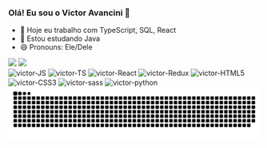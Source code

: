 ### Olá! Eu sou o Victor Avancini 👋


- 🔭 Hoje eu trabalho com TypeScript, SQL, React
- 🌱 Estou estudando Java
- 😄 Pronouns: Ele/Dele

<div>
  <a href="https://github.com/victor-avancini"></a>
  <img height="180em" src="https://github-readme-stats.vercel.app/api?username=victor-avancini&show_icons=true&theme=radical&include_all_commits=true&count_private=true">
  <img height="180em" src="https://github-readme-stats.vercel.app/api/top-langs/?username=victor-avancini&layout=compact&theme=radical">
</div>
<div style="display: inline_block">
  <img align="center" alt="victor-JS" height="30" width="40" src="https://cdn.jsdelivr.net/gh/devicons/devicon@latest/icons/javascript/javascript-plain.svg">
  <img align="center" alt="victor-TS" height="30" width="40" src="https://cdn.jsdelivr.net/gh/devicons/devicon@latest/icons/typescript/typescript-original.svg">
  <img align="center" alt="victor-React" height="30" width="40" src="https://cdn.jsdelivr.net/gh/devicons/devicon@latest/icons/react/react-original.svg">
  <img align="center" alt="victor-Redux" height="30" width="40" src="https://cdn.jsdelivr.net/gh/devicons/devicon@latest/icons/redux/redux-original.svg">
  <img align="center" alt="victor-HTML5" height="30" width="40" src="https://cdn.jsdelivr.net/gh/devicons/devicon@latest/icons/html5/html5-original.svg">
  <img align="center" alt="victor-CSS3" height="30" width="40" src="https://cdn.jsdelivr.net/gh/devicons/devicon@latest/icons/css3/css3-original.svg">
  <img align="center" alt="victor-sass" height="30" width="40" src="https://cdn.jsdelivr.net/gh/devicons/devicon@latest/icons/sass/sass-original.svg">
  <img align="center" alt="victor-python" height="30" width="40" src="https://cdn.jsdelivr.net/gh/devicons/devicon@latest/icons/python/python-original.svg">
</div>          

<picture>
  <source media="(prefers-color-scheme: dark)" srcset="https://raw.githubusercontent.com/victor-avancini/victor-avancini/output/github-contribution-grid-snake-dark.svg">
  <source media="(prefers-color-scheme: light)" srcset="https://raw.githubusercontent.com/victor-avancini/victor-avancini/output/github-contribution-grid-snake.svg">
  <img alt="github contribution grid snake animation" src="https://raw.githubusercontent.com/victor-avancini/victor-avancini/output/github-contribution-grid-snake.svg">
</picture>
